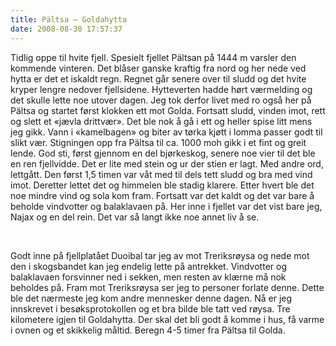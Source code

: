 ```yaml
---
title: Pältsa – Goldahytta
date: 2008-08-30 17:57:37
---
```


<meta http-equiv="CONTENT-TYPE" content="text/html; charset=utf-8" /> 	<title></title> 	<meta name="GENERATOR" content="OpenOffice.org 2.4  (Unix)" />
<style type="text/css"> 	<!-- 		@page { size: 21cm 29.7cm; margin: 2cm } 		P { margin-bottom: 0.21cm } 	--> 	</style>
<p style="margin-bottom: 0cm">Tidlig oppe til hvite fjell. Spesielt fjellet Pältsan på 1444 m varsler den kommende vinteren. Det blåser ganske kraftig fra nord og her nede ved hytta er det et iskaldt regn. Regnet går senere over til sludd og det hvite kryper lengre nedover fjellsidene. Hytteverten hadde hørt værmelding og det skulle lette noe utover dagen. Jeg tok derfor livet med ro også her på Pältsa og startet først klokken ett mot Golda. Fortsatt sludd, vinden imot, rett og slett et «jævla drittvær». Det ble nok å gå i ett og heller spise litt mens jeg gikk. Vann i «kamelbagen» og biter av tørka kjøtt i lomma passer godt til slikt vær. Stigningen opp fra Pältsa til ca. 1000 moh gikk i et fint og greit lende. God sti, først gjennom en del bjørkeskog, senere noe vier til det ble en ren fjellvidde. Det er lite med stein og ur der stien er lagt. Med andre ord, lettgått. Den først 1,5 timen var våt med til dels tett sludd og bra med vind imot. Deretter lettet det og himmelen ble stadig klarere. Etter hvert ble det noe mindre vind og sola kom fram. Fortsatt var det kaldt og det var bare å beholde vindvotter og balaklavaen på. Her inne i fjellet var det vist bare jeg, Najax og en del rein. Det var så langt ikke noe annet liv å se.</p>
<p style="margin-bottom: 0cm">&nbsp;</p>
<p style="margin-bottom: 0cm">Godt inne på fjellplatået Duoibal tar jeg av mot Treriksrøysa og nede mot den i skogsbandet kan jeg endelig lette på antrekket. Vindvotter og balaklavaen forsvinner ned i sekken, men resten av klærne må nok beholdes på. Fram mot Treriksrøysa ser jeg to personer forlate denne. Dette ble det nærmeste jeg kom andre mennesker denne dagen. Nå er jeg innskrevet i besøksprotokollen og et bra bilde ble tatt ved røysa. Tre kilometere igjen til Goldahytta. Der skal det bli godt å komme i hus, få varme i ovnen og et skikkelig måltid. Beregn 4-5 timer fra Pältsa til Golda.</p>
